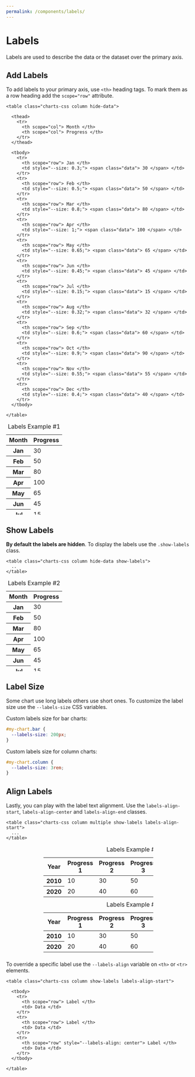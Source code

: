 ```yaml
---
permalink: /components/labels/
---
```


# Labels

Labels are used to describe the data or the dataset over the primary axis.

## Add Labels

To add labels to your primary axis, use `<th>` heading tags. To mark them as a row heading add the `scope="row"` attribute.

```html{12,16,20,24,28,32,36,40,44,48,52,56}
<table class="charts-css column hide-data">

  <thead>
    <tr>
      <th scope="col"> Month </th>
      <th scope="col"> Progress </th>
    </tr>
  </thead>

  <tbody>
    <tr>
      <th scope="row"> Jan </th>
      <td style="--size: 0.3;"> <span class="data"> 30 </span> </td>
    </tr>
    <tr>
      <th scope="row"> Feb </th>
      <td style="--size: 0.5;"> <span class="data"> 50 </span> </td>
    </tr>
    <tr>
      <th scope="row"> Mar </th>
      <td style="--size: 0.8;"> <span class="data"> 80 </span> </td>
    </tr>
    <tr>
      <th scope="row"> Apr </th>
      <td style="--size: 1;"> <span class="data"> 100 </span> </td>
    </tr>
    <tr>
      <th scope="row"> May </th>
      <td style="--size: 0.65;"> <span class="data"> 65 </span> </td>
    </tr>
    <tr>
      <th scope="row"> Jun </th>
      <td style="--size: 0.45;"> <span class="data"> 45 </span> </td>
    </tr>
    <tr>
      <th scope="row"> Jul </th>
      <td style="--size: 0.15;"> <span class="data"> 15 </span> </td>
    </tr>
    <tr>
      <th scope="row"> Aug </th>
      <td style="--size: 0.32;"> <span class="data"> 32 </span> </td>
    </tr>
    <tr>
      <th scope="row"> Sep </th>
      <td style="--size: 0.6;"> <span class="data"> 60 </span> </td>
    </tr>
    <tr>
      <th scope="row"> Oct </th>
      <td style="--size: 0.9;"> <span class="data"> 90 </span> </td>
    </tr>
    <tr>
      <th scope="row"> Nov </th>
      <td style="--size: 0.55;"> <span class="data"> 55 </span> </td>
    </tr>
    <tr>
      <th scope="row"> Dec </th>
      <td style="--size: 0.4;"> <span class="data"> 40 </span> </td>
    </tr>
  </tbody>

</table>
```

<code-example>
<style>
#labels-example-1 {
  height: 250px;
  margin: 0 auto;
}
</style>
<table class="charts-css column hide-data" id="labels-example-1">

  <caption> Labels Example #1 </caption>

  <thead>
    <tr>
      <th scope="col"> Month </th>
      <th scope="col"> Progress </th>
    </tr>
  </thead>

  <tbody>
    <tr>
      <th scope="row"> Jan </th>
      <td style="--size: 0.3;"> <span class="data"> 30 </span> </td>
    </tr>
    <tr>
      <th scope="row"> Feb </th>
      <td style="--size: 0.5;"> <span class="data"> 50 </span> </td>
    </tr>
    <tr>
      <th scope="row"> Mar </th>
      <td style="--size: 0.8;"> <span class="data"> 80 </span> </td>
    </tr>
    <tr>
      <th scope="row"> Apr </th>
      <td style="--size: 1;"> <span class="data"> 100 </span> </td>
    </tr>
    <tr>
      <th scope="row"> May </th>
      <td style="--size: 0.65;"> <span class="data"> 65 </span> </td>
    </tr>
    <tr>
      <th scope="row"> Jun </th>
      <td style="--size: 0.45;"> <span class="data"> 45 </span> </td>
    </tr>
    <tr>
      <th scope="row"> Jul </th>
      <td style="--size: 0.15;"> <span class="data"> 15 </span> </td>
    </tr>
    <tr>
      <th scope="row"> Aug </th>
      <td style="--size: 0.32;"> <span class="data"> 32 </span> </td>
    </tr>
    <tr>
      <th scope="row"> Sep </th>
      <td style="--size: 0.6;"> <span class="data"> 60 </span> </td>
    </tr>
    <tr>
      <th scope="row"> Oct </th>
      <td style="--size: 0.9;"> <span class="data"> 90 </span> </td>
    </tr>
    <tr>
      <th scope="row"> Nov </th>
      <td style="--size: 0.55;"> <span class="data"> 55 </span> </td>
    </tr>
    <tr>
      <th scope="row"> Dec </th>
      <td style="--size: 0.4;"> <span class="data"> 40 </span> </td>
    </tr>
  </tbody>

</table>
</code-example>

## Show Labels

**By default the labels are hidden**. To display the labels use the `.show-labels` class.

```html{12,16,20,24,28,32,36,40,44,48,52,56}
<table class="charts-css column hide-data show-labels">
  ..
</table>
```

<code-example>
<style>
#labels-example-2 {
  height: 250px;
  max-width: 100%;
  margin: 0 auto;
}
</style>
<table class="charts-css column hide-data show-labels" id="labels-example-2">

  <caption> Labels Example #2 </caption>

  <thead>
    <tr>
      <th scope="col"> Month </th>
      <th scope="col"> Progress </th>
    </tr>
  </thead>

  <tbody>
    <tr>
      <th scope="row"> Jan </th>
      <td style="--size: 0.3;"> <span class="data"> 30 </span> </td>
    </tr>
    <tr>
      <th scope="row"> Feb </th>
      <td style="--size: 0.5;"> <span class="data"> 50 </span> </td>
    </tr>
    <tr>
      <th scope="row"> Mar </th>
      <td style="--size: 0.8;"> <span class="data"> 80 </span> </td>
    </tr>
    <tr>
      <th scope="row"> Apr </th>
      <td style="--size: 1;"> <span class="data"> 100 </span> </td>
    </tr>
    <tr>
      <th scope="row"> May </th>
      <td style="--size: 0.65;"> <span class="data"> 65 </span> </td>
    </tr>
    <tr>
      <th scope="row"> Jun </th>
      <td style="--size: 0.45;"> <span class="data"> 45 </span> </td>
    </tr>
    <tr>
      <th scope="row"> Jul </th>
      <td style="--size: 0.15;"> <span class="data"> 15 </span> </td>
    </tr>
    <tr>
      <th scope="row"> Aug </th>
      <td style="--size: 0.32;"> <span class="data"> 32 </span> </td>
    </tr>
    <tr>
      <th scope="row"> Sep </th>
      <td style="--size: 0.6;"> <span class="data"> 60 </span> </td>
    </tr>
    <tr>
      <th scope="row"> Oct </th>
      <td style="--size: 0.9;"> <span class="data"> 90 </span> </td>
    </tr>
    <tr>
      <th scope="row"> Nov </th>
      <td style="--size: 0.55;"> <span class="data"> 55 </span> </td>
    </tr>
    <tr>
      <th scope="row"> Dec </th>
      <td style="--size: 0.4;"> <span class="data"> 40 </span> </td>
    </tr>
  </tbody>

</table>
</code-example>

## Label Size

Some chart use long labels others use short ones. To customize the label size use the `--labels-size` CSS variables.

Custom labels size for bar charts:

```css
#my-chart.bar {
  --labels-size: 200px;
}
```

Custom labels size for column charts:

```css
#my-chart.column {
  --labels-size: 3rem;
}
```

## Align Labels

Lastly, you can play with the label text alignment. Use the `labels-align-start`, `labels-align-center` and `labels-align-end` classes.

```html{1,13}
<table class="charts-css column multiple show-labels labels-align-start">
  ...
</table>
```

<v-row>

<v-col>

<code-example>
<style>
#labels-example-3 {
  height: 150px;
  max-width: 300px;
  margin: 0 auto;
}
</style>
<table class="charts-css column multiple show-labels hide-data labels-align-start" id="labels-example-3">

  <caption> Labels Example #3 </caption>

  <thead>
    <tr>
      <th scope="col"> Year </th>
      <th scope="col"> Progress 1 </th>
      <th scope="col"> Progress 2 </th>
      <th scope="col"> Progress 3 </th>
      <th scope="col"> Progress 4 </th>
      <th scope="col"> Progress 5 </th>
    </tr>
  </thead>

  <tbody>
    <tr>
      <th scope="row"> 2010 </th>
      <td style="--size: 0.1;"> <span class="data"> 10 </span> </td>
      <td style="--size: 0.3;"> <span class="data"> 30 </span> </td>
      <td style="--size: 0.5;"> <span class="data"> 50 </span> </td>
      <td style="--size: 0.7;"> <span class="data"> 70 </span> </td>
      <td style="--size: 0.9;"> <span class="data"> 90 </span> </td>
    </tr>
    <tr>
      <th scope="row"> 2020 </th>
      <td style="--size: 0.2;"> <span class="data"> 20 </span> </td>
      <td style="--size: 0.4;"> <span class="data"> 40 </span> </td>
      <td style="--size: 0.6;"> <span class="data"> 60 </span> </td>
      <td style="--size: 0.8;"> <span class="data"> 80 </span> </td>
      <td style="--size: 1.0;"> <span class="data"> 100 </span> </td>
    </tr>
  </tbody>

</table>
</code-example>

</v-col>

<v-col>

<code-example>
<style>
#labels-example-4 {
  height: 150px;
  max-width: 300px;
  margin: 0 auto;
}
</style>
<table class="charts-css column multiple show-labels hide-data labels-align-end" id="labels-example-4">

  <caption> Labels Example #4 </caption>

  <thead>
    <tr>
      <th scope="col"> Year </th>
      <th scope="col"> Progress 1 </th>
      <th scope="col"> Progress 2 </th>
      <th scope="col"> Progress 3 </th>
      <th scope="col"> Progress 4 </th>
      <th scope="col"> Progress 5 </th>
    </tr>
  </thead>

  <tbody>
    <tr>
      <th scope="row"> 2010 </th>
      <td style="--size: 0.1;"> <span class="data"> 10 </span> </td>
      <td style="--size: 0.3;"> <span class="data"> 30 </span> </td>
      <td style="--size: 0.5;"> <span class="data"> 50 </span> </td>
      <td style="--size: 0.7;"> <span class="data"> 70 </span> </td>
      <td style="--size: 0.9;"> <span class="data"> 90 </span> </td>
    </tr>
    <tr>
      <th scope="row"> 2020 </th>
      <td style="--size: 0.2;"> <span class="data"> 20 </span> </td>
      <td style="--size: 0.4;"> <span class="data"> 40 </span> </td>
      <td style="--size: 0.6;"> <span class="data"> 60 </span> </td>
      <td style="--size: 0.8;"> <span class="data"> 80 </span> </td>
      <td style="--size: 1.0;"> <span class="data"> 100 </span> </td>
    </tr>
  </tbody>

</table>
</code-example>

</v-col>

</v-row>

To override a specific label use the `--labels-align` variable on `<th>` or `<tr>` elements.

```html{1,13}
<table class="charts-css column show-labels labels-align-start">

  <tbody>
    <tr>
      <th scope="row"> Label </th>
      <td> Data </td>
    </tr>
    <tr>
      <th scope="row"> Label </th>
      <td> Data </td>
    </tr>
    <tr>
      <th scope="row" style="--labels-align: center"> Label </th>
      <td> Data </td>
    </tr>
  </tbody>

</table>
```
